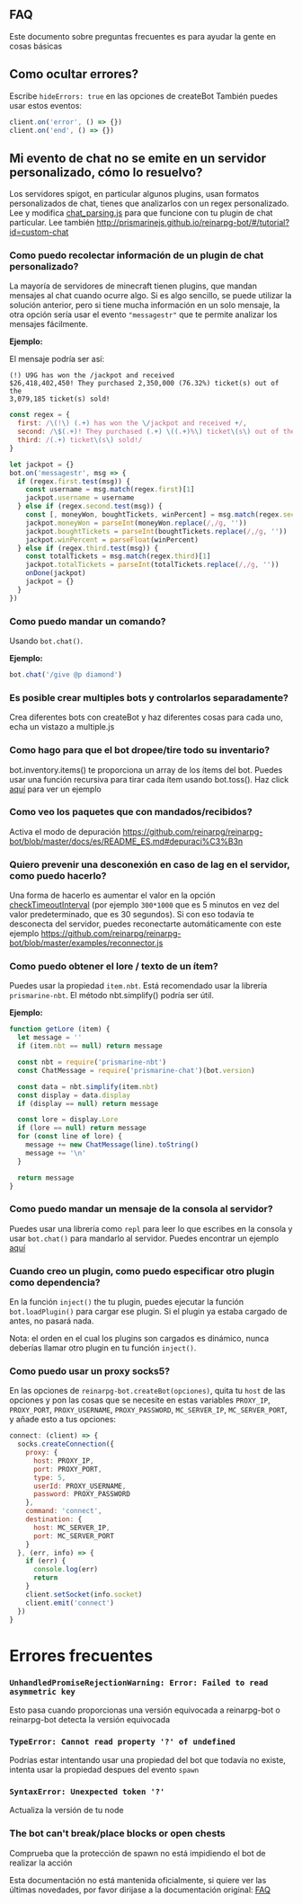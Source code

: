 ## FAQ

Este documento sobre preguntas frecuentes es para ayudar la gente en cosas básicas

## Como ocultar errores?

Escribe `hideErrors: true` en las opciones de createBot
También puedes usar estos eventos:

```js
client.on('error', () => {})
client.on('end', () => {})
```

## Mi evento de chat no se emite en un servidor personalizado, cómo lo resuelvo?

Los servidores spigot, en particular algunos plugins, usan formatos personalizados de chat, tienes que analizarlos con un regex personalizado.
Lee y modifica [chat_parsing.js](https://github.com/reinarpg/reinarpg-bot/blob/master/examples/chat_parsing.js) para que funcione con tu plugin de chat particular. Lee también http://prismarinejs.github.io/reinarpg-bot/#/tutorial?id=custom-chat

### Como puedo recolectar información de un plugin de chat personalizado?

La mayoría de servidores de minecraft tienen plugins, que mandan mensajes al chat cuando ocurre algo. Si es algo sencillo, se puede utilizar la solución anterior, pero si tiene mucha información en un solo mensaje, la otra opción sería usar el evento `"messagestr"` que te permite analizar los mensajes fácilmente.

**Ejemplo:**

El mensaje podría ser así:
```
(!) U9G has won the /jackpot and received
$26,418,402,450! They purchased 2,350,000 (76.32%) ticket(s) out of the
3,079,185 ticket(s) sold!
```
```js
const regex = {
  first: /\(!\) (.+) has won the \/jackpot and received +/,
  second: /\$(.+)! They purchased (.+) \((.+)%\) ticket\(s\) out of the /,
  third: /(.+) ticket\(s\) sold!/
}

let jackpot = {}
bot.on('messagestr', msg => {
  if (regex.first.test(msg)) {
    const username = msg.match(regex.first)[1]
    jackpot.username = username
  } else if (regex.second.test(msg)) {
    const [, moneyWon, boughtTickets, winPercent] = msg.match(regex.second)
    jackpot.moneyWon = parseInt(moneyWon.replace(/,/g, ''))
    jackpot.boughtTickets = parseInt(boughtTickets.replace(/,/g, ''))
    jackpot.winPercent = parseFloat(winPercent)
  } else if (regex.third.test(msg)) {
    const totalTickets = msg.match(regex.third)[1]
    jackpot.totalTickets = parseInt(totalTickets.replace(/,/g, ''))
    onDone(jackpot)
    jackpot = {}
  }
})
```

### Como puedo mandar un comando?

Usando `bot.chat()`.

**Ejemplo:**
```js
bot.chat('/give @p diamond')
```

### Es posible crear multiples bots y controlarlos separadamente?

Crea diferentes bots con createBot y haz diferentes cosas para cada uno, echa un vistazo a multiple.js

### Como hago para que el bot dropee/tire todo su inventario?

bot.inventory.items() te proporciona un array de los ítems del bot. Puedes usar una función recursiva para tirar cada ítem usando bot.toss(). Haz click [aquí](https://gist.github.com/dada513/3d88f772be4224b40f9e5d1787bd63e9) para ver un ejemplo

### Como veo los paquetes que con mandados/recibidos?

Activa el modo de depuración https://github.com/reinarpg/reinarpg-bot/blob/master/docs/es/README_ES.md#depuraci%C3%B3n

### Quiero prevenir una desconexión en caso de lag en el servidor, como puedo hacerlo?

Una forma de hacerlo es aumentar el valor en la opción [checkTimeoutInterval](https://github.com/PrismarineJS/node-minecraft-protocol/blob/master/docs/API.md#mccreateclientoptions) (por ejemplo `300*1000` que es 5 minutos en vez del valor predeterminado, que es 30 segundos). Si con eso todavía te desconecta del servidor, puedes reconectarte automáticamente con este ejemplo https://github.com/reinarpg/reinarpg-bot/blob/master/examples/reconnector.js

### Como puedo obtener el lore / texto de un ítem?

Puedes usar la propiedad `item.nbt`. Está recomendado usar la librería `prismarine-nbt`. El método nbt.simplify() podría ser útil.

**Ejemplo:**
```js
function getLore (item) {
  let message = ''
  if (item.nbt == null) return message

  const nbt = require('prismarine-nbt')
  const ChatMessage = require('prismarine-chat')(bot.version)

  const data = nbt.simplify(item.nbt)
  const display = data.display
  if (display == null) return message

  const lore = display.Lore
  if (lore == null) return message
  for (const line of lore) {
    message += new ChatMessage(line).toString()
    message += '\n'
  }

  return message
}
```

### Como puedo mandar un mensaje de la consola al servidor?

Puedes usar una librería como `repl` para leer lo que escribes en la consola y usar `bot.chat()` para mandarlo al servidor. Puedes encontrar un ejemplo [aquí](https://github.com/reinarpg/reinarpg-bot/blob/master/examples/repl.js)

### Cuando creo un plugin, como puedo especificar otro plugin como dependencia?

En la función `inject()` the tu plugin, puedes ejecutar la función `bot.loadPlugin()` para cargar ese plugin. Si el plugin ya estaba cargado de antes, no pasará nada.

Nota: el orden en el cual los plugins son cargados es dinámico, nunca deberías llamar otro plugin en tu función `inject()`.

### Como puedo usar un proxy socks5?

En las opciones de `reinarpg-bot.createBot(opciones)`, quita tu `host` de las opciones y pon las cosas que se necesite en estas variables `PROXY_IP`, `PROXY_PORT`, `PROXY_USERNAME`, `PROXY_PASSWORD`, `MC_SERVER_IP`, `MC_SERVER_PORT`, y añade esto a tus opciones:
```js
connect: (client) => {
  socks.createConnection({
    proxy: {
      host: PROXY_IP,
      port: PROXY_PORT,
      type: 5,
      userId: PROXY_USERNAME,
      password: PROXY_PASSWORD
    },
    command: 'connect',
    destination: {
      host: MC_SERVER_IP,
      port: MC_SERVER_PORT
    }
  }, (err, info) => {
    if (err) {
      console.log(err)
      return
    }
    client.setSocket(info.socket)
    client.emit('connect')
  })
}
```

# Errores frecuentes

### `UnhandledPromiseRejectionWarning: Error: Failed to read asymmetric key`

Esto pasa cuando proporcionas una versión equivocada a reinarpg-bot o reinarpg-bot detecta la versión equivocada

### `TypeError: Cannot read property '?' of undefined`

Podrías estar intentando usar una propiedad del bot que todavía no existe, intenta usar la propiedad despues del evento `spawn`

### `SyntaxError: Unexpected token '?'`

Actualiza la versión de tu node

### The bot can't break/place blocks or open chests

Comprueba que la protección de spawn no está impidiendo el bot de realizar la acción


Esta documentación no está mantenida oficialmente, si quiere ver las últimas novedades, por favor dirijase a la documentación original: [FAQ](../FAQ.md)
